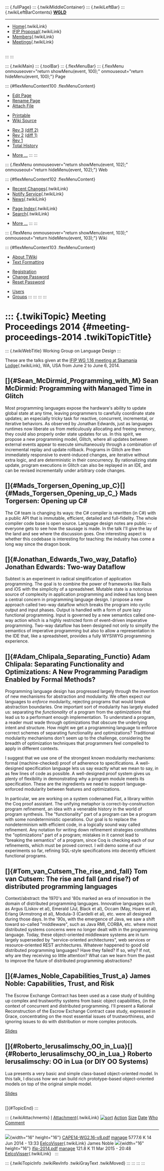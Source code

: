 ::: {.fullPage}
::: {.twikiMiddleContainer}
::: {.twikiLeftBar}
::: {.twikiLeftBarContents}
**[WGLD](http://www.program-transformation.org/view/WGLD/WebHome)**

------------------------------------------------------------------------

-   [Home](WebHome){.twikiLink}
-   [IFIP Proposal](Proposal){.twikiLink}
-   [Members](GroupMembers){.twikiLink}
-   [Meetings](Meetings){.twikiLink}

\
:::
:::

::: {.twikiMain}
::: {.toolBar}
::: {.flexMenuBar}
::: {.flexMenu onmouseover="return showMenu(event, 100);" onmouseout="return hideMenu(event, 100);"}
Page

::: {#flexMenuContent100 .flexMenuContent}
-   [Edit
    Page](http://www.program-transformation.org/edit/WGLD/MeetingProceedings2014?t=1536829034)
-   [Rename
    Page](http://www.program-transformation.org/rename/WGLD/MeetingProceedings2014)
-   [Attach
    File](http://www.program-transformation.org/attach/WGLD/MeetingProceedings2014)

<!-- -->

-   [Printable](http://www.program-transformation.org/view/WGLD/MeetingProceedings2014?skin=print.pattern)
-   [Wiki
    Source](http://www.program-transformation.org/view/WGLD/MeetingProceedings2014?skin=text&raw=on&contenttype=text/plain)

<!-- -->

-   [Rev
    3](http://www.program-transformation.org/view/WGLD/MeetingProceedings2014?rev=1.3)
    [(diff 2)](http://www.program-transformation.org/rdiff/WGLD/MeetingProceedings2014?rev1=1.3&rev2=1.2)
-   [Rev
    2](http://www.program-transformation.org/view/WGLD/MeetingProceedings2014?rev=1.2)
    [(diff 1)](http://www.program-transformation.org/rdiff/WGLD/MeetingProceedings2014?rev1=1.2&rev2=1.1)
-   [Rev
    1](http://www.program-transformation.org/view/WGLD/MeetingProceedings2014?rev=1.1)
-   [Total
    History](http://www.program-transformation.org/rdiff/WGLD/MeetingProceedings2014)

<!-- -->

-   [More
    \...](http://www.program-transformation.org/oops/WGLD/MeetingProceedings2014?template=oopsmore&param1=1.3&param2=1.3)
:::
:::

::: {.flexMenu onmouseover="return showMenu(event, 102);" onmouseout="return hideMenu(event, 102);"}
Web

::: {#flexMenuContent102 .flexMenuContent}
-   [Recent Changes](WebChanges){.twikiLink}
-   [Notify Service](WebNotify){.twikiLink}
-   [News](WebNews){.twikiLink}

<!-- -->

-   [Page Index](WebIndex){.twikiLink}
-   [Search](WebSearch){.twikiLink}

<!-- -->

-   [More
    \...](http://www.program-transformation.org/oops/WGLD/MeetingProceedings2014?template=oopsmore&param1=1.3&param2=1.3)
:::
:::

::: {.flexMenu onmouseover="return showMenu(event, 103);" onmouseout="return hideMenu(event, 103);"}
Wiki

::: {#flexMenuContent103 .flexMenuContent}
-   [About
    TWiki](http://www.program-transformation.org/view/TWiki/WebHome)
-   [Text
    Formatting](http://www.program-transformation.org/view/TWiki/TextFormattingRules)

<!-- -->

-   [Registration](http://www.program-transformation.org/view/TWiki/TWikiRegistration)
-   [Change
    Password](http://www.program-transformation.org/view/TWiki/ChangePassword)
-   [Reset
    Password](http://www.program-transformation.org/view/TWiki/ResetPassword)

<!-- -->

-   [Users](http://www.program-transformation.org/view/Main/TWikiUsers)
-   [Groups](http://www.program-transformation.org/view/Main/TWikiGroups)
:::
:::
:::
:::

::: {.twikiTopic}
Meeting Proceedings 2014 {#meeting-proceedings-2014 .twikiTopicTitle}
========================

::: {.twikiWebTitle}
Working Group on Language Design
:::

These are the talks given at the [IFIP WG 1.16 meeting at Skamania
Lodge](Meeting2014){.twikiLink}, WA, USA from June 2 to June 6, 2014.

[]{#Sean_McDirmid_Programming_with_M} Sean McDirmid: Programming with Managed Time in Glitch
--------------------------------------------------------------------------------------------

Most programming languages expose the hardware\'s ability to update
global state at any time, leaving programmers to carefully coordinate
state updates; an especially tricky task for reactive, concurrent,
incremental, or iterative behaviors. As observed by Jonathan Edwards,
just as languages runtimes now liberate us from meticulously allocating
and freeing memory, they could also properly order state updates for us.
In this spirit, we propose a new programming model, Glitch, where all
updates between external events appear to execute simultaneously through
a combination of incremental replay and update rollback. Programs in
Glitch are then immediately responsive to event-induced changes, are
iterative without extra logic, and are deterministic in their
concurrency. By rationalizing state update, program executions in Glitch
can also be replayed in an IDE, and can be revised incrementally under
arbitrary code changes.

[]{#Mads_Torgersen_Opening_up_C}[]{#Mads_Torgersen_Opening_up_C_} Mads Torgersen: Opening up C\#
------------------------------------------------------------------------------------------------

The C\# team is changing its ways: the C\# compiler is rewritten (in
C\#) with a public API that is immutable, efficient, detailed and
full-fidelity. The whole compiler code base is open source. Language
design notes are public -- everyone gets to see how the sausage is made.
In the talk I'll give the lay of the land and see where the discussion
goes. One interesting aspect is whether this codebase is interesting for
teaching: the industry has come a long way since the dragon book.

[]{#Jonathan_Edwards_Two_way_Dataflo} Jonathan Edwards: Two-way Dataflow
------------------------------------------------------------------------

Subtext is an experiment in radical simplification of application
programming. The goal is to combine the power of frameworks like Rails
and iOS with the simplicity of a spreadsheet. Mutable state is a
notorious source of complexity in application programming and indeed has
long been a central concern in programming language design. I propose a
new approach called two-way dataflow which breaks the program into
cyclic output and input phases. Output is handled with a form of pure
lazy functional programming. Input is governed by a new semantics called
one-way action which is a highly restricted form of event-driven
imperative programming. Two-way dataflow has been designed not only to
simplify the semantics of imperative programming but also to allow a
representation in the IDE that, like a spreadsheet, provides a fully
WYSIWYG programming experience.

[]{#Adam_Chlipala_Separating_Functio} Adam Chlipala: Separating Functionality and Optimizations: A New Programming Paradigm Enabled by Formal Methods?
------------------------------------------------------------------------------------------------------------------------------------------------------

Programming language design has progressed largely through the invention
of new mechanisms for abstraction and modularity. We often expect our
languages to *enforce* modularity, rejecting programs that would break
abstraction boundaries. One important sort of modularity has largely
eluded us: separating the *functionality* of a program from the
*optimizations* that lead us to a performant enough implementation. To
understand a program, a reader must wade through optimizations that
obscure the underlying intent and structure. How might we get a
programming language to enforce correct schemes of separating
functionality and optimizations? Traditional modularity mechanisms
don\'t seem up to the challenge, considering the breadth of optimization
techniques that programmers feel compelled to apply in different
contexts.

I suggest that we use one of the strongest known modularity mechanisms:
formal (machine-checked) proof of adherence to specifications. A
well-designed specification language lets us say exactly what we mean to
say, in as few lines of code as possible. A well-designed proof system
gives us plenty of flexibility in demonstrating why a program module
meets its specification. These are the ingredients we need to support
language-enforced modularity between features and optimizations.

In particular, we are working on a system codenamed Fiat, a library
within the Coq proof assistant. The unifying metaphor is
correct-by-construction program refinement, an idea with a venerable
history in the world of program synthesis. The \"functionality\" part of
a program can be a program with some nondeterministic operations. Our
goal is to replace the nondeterminism with efficient code, in a
logically sound way called refinement. Any notation for writing down
refinement strategies constitutes the \"optimizations\" part of a
program; mistakes in it cannot lead to \"breaking the semantics\" of a
program, since Coq is checking each of our refinements, which must be
proved correct. I will demo some of our experiments so far, refining
SQL-style specifications into decently efficient functional programs.

[]{#Tom_van_Cutsem_The_rise_and_fall} Tom van Cutsem: The rise and fall (and rise?) of distributed programming languages
------------------------------------------------------------------------------------------------------------------------

Context/abstract: the 1970\'s and \'80s marked an era of innovation in
the domain of distributed programming languages. Innovative languages
such as Argus (Liskov et al), Emerald (Jul, Black et al), Occam (May,
Hoare et al), Erlang (Armstrong et al), Modula-3 (Cardelli et al), etc.
were all designed during those days. In the \'90s, with the emergence of
Java, we saw a shift toward so-called \"middleware\", such as Java RMI,
CORBA, etc. where most distributed systems concerns were no longer dealt
with in the programming language. Today, these object-oriented
middleware systems are in turn largely superseded by \"service-oriented
architectures\", web services or resource-oriented REST architectures.
Whatever happened to good old distributed programming languages? Have
they failed? If so, why? If not, why are they receiving so little
attention? What can we learn from the past to improve the future of
distributed programming abstractions?

[]{#James_Noble_Capabilities_Trust_a} James Noble: Capabilities, Trust, and Risk
--------------------------------------------------------------------------------

The Escrow Exchange Contract has been used as a case study of building
up complex and trustworthy systems from basic object capabilities, {in
the context of concurrent and distributed programming. I\'ll present a
Rational Reconstruction of the Escrow Exchange Contract case study,
expressed in Grace, concentrating on the most essential issues of
trustworthiness, and ignoring issues to do with distribution or more
complex protocols.

[Slides](http://program-transformation.org/pub/WGLD/CAPE14-WG2.16-v8.pdf)

[]{#Roberto_Ierusalimschy_OO_in_Lua}[]{#Roberto_Ierusalimschy_OO_in_Lua_} Roberto Ierusalimschy: OO in Lua (or DIY OO Systems)
------------------------------------------------------------------------------------------------------------------------------

Lua presents a very basic and simple class-based object-oriented model.
In this talk, I discuss how we can build rich prototype-based
object-oriented models on top of the original simple model.

[Slides](http://program-transformation.org/pub/WGLD/MeetingProceedings2014/ifip-2014.pdf)

\
[]{#TopicEnd}
:::

::: {.twikiAttachments}
  [I](http://www.program-transformation.org/WGLD/MeetingProceedings2014?sortcol=0&table=1&up=0#sorted_table "Sort by this column")   [Attachment](../TWiki/FileAttachment){.twikiLink} [![sort](../pub/TWiki/TablePlugin/diamond.gif)](http://www.program-transformation.org/WGLD/MeetingProceedings2014?sortcol=1&table=1&up=0#sorted_table "Sort by this column")   [Action](http://www.program-transformation.org/WGLD/MeetingProceedings2014?sortcol=2&table=1&up=0#sorted_table "Sort by this column")                                                [Size](http://www.program-transformation.org/WGLD/MeetingProceedings2014?sortcol=3&table=1&up=0#sorted_table "Sort by this column") [Date](http://www.program-transformation.org/WGLD/MeetingProceedings2014?sortcol=4&table=1&up=0#sorted_table "Sort by this column")   [Who](http://www.program-transformation.org/WGLD/MeetingProceedings2014?sortcol=5&table=1&up=0#sorted_table "Sort by this column")   [Comment](http://www.program-transformation.org/WGLD/MeetingProceedings2014?sortcol=6&table=1&up=0#sorted_table "Sort by this column")
  ---------------------------------------------------------------------------------------------------------------------------------- -------------------------------------------------------------------------------------------------------------------------------------------------------------------------------------------------------------------------------- ---------------------------------------------------------------------------------------------------------------------------------------------------------------------------------- ------------------------------------------------------------------------------------------------------------------------------------- ------------------------------------------------------------------------------------------------------------------------------------- ------------------------------------------------------------------------------------------------------------------------------------ ----------------------------------------------------------------------------------------------------------------------------------------
  ![](../pub/icn/pdf.gif){width="16" height="16"}                                                                                    [CAPE14-WG2.16-v8.pdf](http://www.program-transformation.org/pub/WGLD/MeetingProceedings2014/CAPE14-WG2.16-v8.pdf)                                                                                                               [manage](http://www.program-transformation.org/attach/WGLD/MeetingProceedings2014?filename=CAPE14-WG2.16-v8.pdf&revInfo=1 "change, update, previous revisions, move, delete...")                                                                                                                                5777.6 K 14 Jun 2014 - 13:33                                                                                                                   [EelcoVisser](../Main/EelcoVisser){.twikiLink}                                                                                       James Noble
  ![](../pub/icn/pdf.gif){width="16" height="16"}                                                                                    [ifip-2014.pdf](http://www.program-transformation.org/pub/WGLD/MeetingProceedings2014/ifip-2014.pdf)                                                                                                                             [manage](http://www.program-transformation.org/attach/WGLD/MeetingProceedings2014?filename=ifip-2014.pdf&revInfo=1 "change, update, previous revisions, move, delete...")                                                                                                                                        121.8 K 11 Mar 2015 - 20:48                                                                                                                   [EelcoVisser](../Main/EelcoVisser){.twikiLink}                                                                                        
:::

::: {.twikiTopicInfo .twikiRevInfo .twikiGrayText .twikiMoved}
:::
:::
:::
:::
